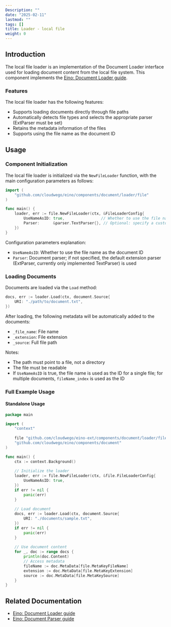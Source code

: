 ```yaml
---
Description: ""
date: "2025-02-11"
lastmod: ""
tags: []
title: Loader - local file
weight: 0
---
```


## **Introduction**

The local file loader is an implementation of the Document Loader interface used for loading document content from the local file system. This component implements the [Eino: Document Loader guide](/docs/eino/core_modules/components/document_loader_guide).

### **Features**

The local file loader has the following features:

- Supports loading documents directly through file paths
- Automatically detects file types and selects the appropriate parser (ExtParser must be set)
- Retains the metadata information of the files
- Supports using the file name as the document ID

## **Usage**

### **Component Initialization**

The local file loader is initialized via the `NewFileLoader` function, with the main configuration parameters as follows:

```go
import (
    "github.com/cloudwego/eino/components/document/loader/file"
)

func main() {
    loader, err := file.NewFileLoader(ctx, &FileLoaderConfig{
        UseNameAsID: true,                // Whether to use the file name as the document ID
        Parser:      &parser.TextParser{}, // Optional: specify a custom parser
    })
}
```

Configuration parameters explanation:

- `UseNameAsID`: Whether to use the file name as the document ID
- `Parser`: Document parser; if not specified, the default extension parser (ExtParser, currently only implemented TextParser) is used

### **Loading Documents**

Documents are loaded via the `Load` method:

```go
docs, err := loader.Load(ctx, document.Source{
    URI: "./path/to/document.txt",
})
```

After loading, the following metadata will be automatically added to the documents:

- `_file_name`: File name
- `_extension`: File extension
- `_source`: Full file path

Notes:

- The path must point to a file, not a directory
- The file must be readable
- If `UseNameAsID` is true, the file name is used as the ID for a single file; for multiple documents, `fileName_index` is used as the ID

### **Full Example Usage**

#### **Standalone Usage**

```go
package main

import (
    "context"
    
    file "github.com/cloudwego/eino-ext/components/document/loader/file"
    "github.com/cloudwego/eino/components/document"
)

func main() {
    ctx := context.Background()
    
    // Initialize the loader
    loader, err := file.NewFileLoader(ctx, &file.FileLoaderConfig{
        UseNameAsID: true,
    })
    if err != nil {
        panic(err)
    }
    
    // Load document
    docs, err := loader.Load(ctx, document.Source{
        URI: "./documents/sample.txt",
    })
    if err != nil {
        panic(err)
    }
    
    // Use document content
    for _, doc := range docs {
        println(doc.Content)
        // Access metadata
        fileName := doc.MetaData[file.MetaKeyFileName]
        extension := doc.MetaData[file.MetaKeyExtension]
        source := doc.MetaData[file.MetaKeySource]
    }
}
```

## **Related Documentation**

- [Eino: Document Loader guide](/docs/eino/core_modules/components/document_loader_guide)
- [Eino: Document Parser guide](/docs/eino/core_modules/components/document_loader_guide/document_parser_interface_guide)
